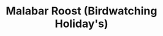 ---
title: "Malabar Roost (Birdwatching Holiday's)"
url: /shigao/malabar-roost-birdwatching-holidays/
shop: Reisebüro
---